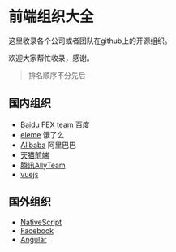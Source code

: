 # 前端组织大全

这里收录各个公司或者团队在github上的开源组织。

欢迎大家帮忙收录，感谢。

>排名顺序不分先后


## 国内组织
* [Baidu FEX team](https://github.com/fex-team) 百度
* [eleme](https://github.com/eleme) 饿了么
* [Alibaba](https://github.com/alibaba) 阿里巴巴
* [天猫前端](https://github.com/tmallfe)
* [腾讯AllyTeam](https://github.com/AlloyTeam)
* [vuejs](https://github.com/vuejs)



## 国外组织
* [NativeScript](https://github.com/NativeScript)
* [Facebook](https://github.com/facebook)
* [Angular](https://github.com/angular)